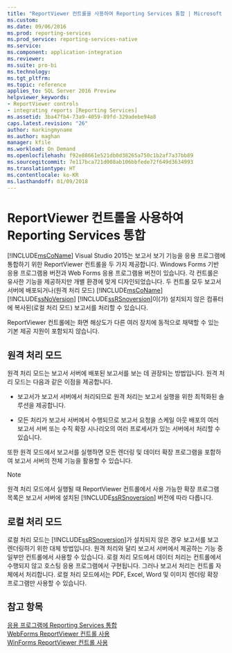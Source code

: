 ```yaml
---
title: "ReportViewer 컨트롤을 사용하여 Reporting Services 통합 | Microsoft Docs"
ms.custom: 
ms.date: 09/06/2016
ms.prod: reporting-services
ms.prod_service: reporting-services-native
ms.service: 
ms.component: application-integration
ms.reviewer: 
ms.suite: pro-bi
ms.technology: 
ms.tgt_pltfrm: 
ms.topic: reference
applies_to: SQL Server 2016 Preview
helpviewer_keywords:
- ReportViewer controls
- integrating reports [Reporting Services]
ms.assetid: 3ba47fb4-73a9-4059-89fd-329adebe94a8
caps.latest.revision: "26"
author: markingmyname
ms.author: maghan
manager: kfile
ms.workload: On Demand
ms.openlocfilehash: f92e88661e521db0d38265a750c1b2af7a37bb89
ms.sourcegitcommit: 7e117bca721d008ab106bbfede72f649d3634993
ms.translationtype: HT
ms.contentlocale: ko-KR
ms.lasthandoff: 01/09/2018
---
```

# <a name="integrating-reporting-services-using-reportviewer-controls"></a>ReportViewer 컨트롤을 사용하여 Reporting Services 통합
  [!INCLUDE[msCoName](../../includes/msconame-md.md)] Visual Studio 2015는 보고서 보기 기능을 응용 프로그램에 통합하기 위한 ReportViewer 컨트롤을 두 가지 제공합니다. Windows Forms 기반 응용 프로그램용 버전과 Web Forms 응용 프로그램용 버전이 있습니다. 각 컨트롤은 유사한 기능을 제공하지만 개별 환경에 맞게 디자인되었습니다. 두 컨트롤 모두 보고서 서버에 배포되거나(원격 처리 모드) [!INCLUDE[msCoName](../../includes/msconame-md.md)] [!INCLUDE[ssNoVersion](../../includes/ssnoversion-md.md)] [!INCLUDE[ssRSnoversion](../../includes/ssrsnoversion-md.md)]이(가) 설치되지 않은 컴퓨터에 복사된(로컬 처리 모드) 보고서를 처리할 수 있습니다.  
  
 ReportViewer 컨트롤에는 화면 해상도가 다른 여러 장치에 동적으로 채택할 수 있는 기본 제공 지원이 포함되지 않습니다.  
  
## <a name="remote-processing-mode"></a>원격 처리 모드  
 원격 처리 모드는 보고서 서버에 배포된 보고서를 보는 데 권장되는 방법입니다. 원격 처리 모드는 다음과 같은 이점을 제공합니다.  
  
-   보고서가 보고서 서버에서 처리되므로 원격 처리는 보고서 실행을 위한 최적화된 솔루션을 제공합니다.  
  
-   모든 처리가 보고서 서버에서 수행되므로 보고서 요청을 스케일 아웃 배포의 여러 보고서 서버 또는 수직 확장 시나리오의 여러 프로세서가 있는 서버에서 처리할 수 있습니다.  
  
 또한 원격 모드에서 보고서를 실행하면 모든 렌더링 및 데이터 확장 프로그램을 포함하여 보고서 서버의 전체 기능을 활용할 수 있습니다.  
  
> [!NOTE]  
>  원격 처리 모드에서 실행될 때 ReportViewer 컨트롤에서 사용 가능한 확장 프로그램 목록은 보고서 서버에 설치된 [!INCLUDE[ssRSnoversion](../../includes/ssrsnoversion-md.md)] 버전에 따라 다릅니다.  
  
## <a name="local-processing-mode"></a>로컬 처리 모드  
 로컬 처리 모드는 [!INCLUDE[ssRSnoversion](../../includes/ssrsnoversion-md.md)]가 설치되지 않은 경우 보고서를 보고 렌더링하기 위한 대체 방법입니다. 원격 처리와 달리 보고서 서버에서 제공하는 기능 중 일부만 컨트롤에서 사용할 수 있습니다. 로컬 처리 모드에서 데이터 처리는 컨트롤에서 수행되지 않고 호스팅 응용 프로그램에서 구현됩니다. 그러나 보고서 처리는 컨트롤 자체에서 처리합니다. 로컬 처리 모드에서는 PDF, Excel, Word 및 이미지 렌더링 확장 프로그램만 사용할 수 있습니다.  
  
## <a name="see-also"></a>참고 항목  
 [응용 프로그램에 Reporting Services 통합](../../reporting-services/application-integration/integrating-reporting-services-into-applications.md)   
 [WebForms ReportViewer 컨트롤 사용](../../reporting-services/application-integration/using-the-webforms-reportviewer-control.md)   
 [WinForms ReportViewer 컨트롤 사용](../../reporting-services/application-integration/using-the-winforms-reportviewer-control.md)  

  
  
